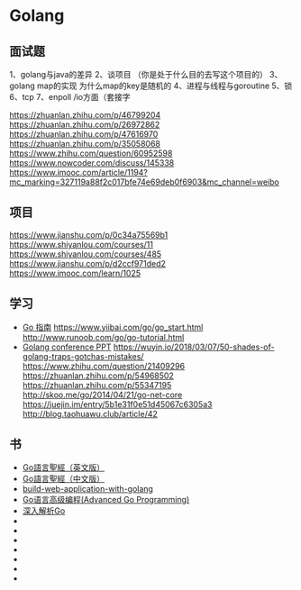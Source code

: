 # Golang

## 面试题

1、golang与java的差异
2、谈项目   （你是处于什么目的去写这个项目的）
3、golang map的实现 为什么map的key是随机的
4、进程与线程与goroutine
5、锁
6、tcp
7、enpoll /io方面（套接字

https://zhuanlan.zhihu.com/p/46799204
https://zhuanlan.zhihu.com/p/26972862
https://zhuanlan.zhihu.com/p/47616970
https://zhuanlan.zhihu.com/p/35058068
https://www.zhihu.com/question/60952598
https://www.nowcoder.com/discuss/145338
https://www.imooc.com/article/1194?mc_marking=327119a88f2c017bfe74e69deb0f6903&mc_channel=weibo

## 项目

https://www.jianshu.com/p/0c34a75569b1
https://www.shiyanlou.com/courses/11
https://www.shiyanlou.com/courses/485
https://www.jianshu.com/p/d2ccf971ded2
https://www.imooc.com/learn/1025

## 学习

- [Go 指南](https://tour.go-zh.org/list)
https://www.yiibai.com/go/go_start.html
http://www.runoob.com/go/go-tutorial.html
- [Golang conference PPT](https://github.com/gopherchina/conference)
https://wuyin.io/2018/03/07/50-shades-of-golang-traps-gotchas-mistakes/
https://www.zhihu.com/question/21409296
https://zhuanlan.zhihu.com/p/54968502
https://zhuanlan.zhihu.com/p/55347195
http://skoo.me/go/2014/04/21/go-net-core
https://juejin.im/entry/5b1e31f0e51d45067c6305a3
http://blog.taohuawu.club/article/42

## 书

- [Go語言聖經（英文版）](http://www.gopl.io/)
- [Go語言聖經（中文版）](https://wizardforcel.gitbooks.io/gopl-zh/content/)
- [build-web-application-with-golang](https://github.com/astaxie/build-web-application-with-golang/blob/master/zh/preface.md)
- [Go语言高级编程(Advanced Go Programming)](https://chai2010.gitbooks.io/advanced-go-programming-book/content/)
- [深入解析Go](https://tiancaiamao.gitbooks.io/go-internals/content/zh/index.html)
- []()
- []()
- []()
- []()
- []()
- []()
- []()